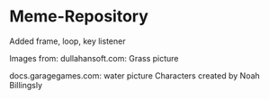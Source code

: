 # Meme-Repository
Added frame, loop, key listener


Images from:
dullahansoft.com:   Grass picture

 docs.garagegames.com: water picture
 Characters created by Noah Billingsly
 
